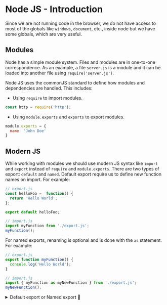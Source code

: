 # Node JS - Introduction

Since we are not running code in the browser, we do not have access to most of the globals like `windows`, `document`, etc., inside node but we have some globals, which are very useful.

## Modules

Node has a simple module system. Files and modules are in one-to-one correspondence. As an example, a file `server.js` is a module and it can be loaded into another file using `require('server.js')`. 

Node JS uses the commonJS standard to define how modules and dependencies are handled. This includes:

- Using `require` to import modules.

```js
const http = require('http');
```

- Using `module.exports` and `exports` to export modules.

```js
module.exports = {
  name: 'John Doe'
}
```

## Modern JS

While working with modules we should use modern JS syntax like `import` and `export` instead of `require` and `module.exports`. There are two types of export: `default` and `named`. Default export require us to define new function names on import. For example:

```js
// export.js
const helloFoo =  function() {
  return 'Hello World';
};

export default helloFoo;

// import.js
import myFunction from './export.js';
myFunction();
```

For named exports, renaming is optional and is done with the `as` statement. For example:

```js
// export.js
export function myFunction() {
  console.log('Hello World');
}

// import.js
import { myFunction as myNewFunction } from './export.js';
myNewFunction();
```

<details>

<summary> Default export or Named export 🤔</summary>

- It’s considered a best practice to use named exports over default exports, because named exports define a clear and unique interface for the module’s functionality. When we use default exports, the user risks importing the same function under different names.

</details>